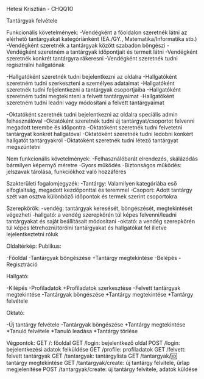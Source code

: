 Hetesi Krisztián - CHQQ1O

Tantárgyak felvétele

Funkcionális követelmények:
 -Vendégként a főoldalon szeretnék látni az elérhető tantárgyakat kategóriánként (EA./GY., Matematika/Informatika stb.)
 -Vendégként szeretnék a tantárgyak között szabadon böngészi
 -Vendégként szeretném a tantárgyak időpontjait és termeit látni
 -Vendégként szeretnék konkrét tantárgyra rákeresni
 -Vendégként szeretnék tudni regisztrálni hallgatónak
 
 -Hallgatóként szeretnék tudni bejelentkezni az oldalra
 -Hallgatóként szeretném tudni szerkeszteni a személyes adataimat
 -Hallgatóként szeretnék tudni feljelentkezni a tantárgyak csoportjaiba
 -Hallgatóként szeretném tudni megtekinteni a felvett tantárgyaimat
 -Hallgatóként szeretném tudni leadni vagy módosítani a felvett tantárgyaimat
 
 -Oktatóként szeretnék tudni bejelentkezni az oldalra speciális admin felhasználóval
 -Oktatóként szeretnék tudni új tantárgyat/csoportot felvenni megadott terembe és időpontra
 -Oktatóként szeretnék tudni felvetetni tantárgyat konkrét hallgatóval
 -Oktatóként szeretnék tudni ledobni konkért hallgatót tantárgyakról
 -Oktatóként szeretnék tudni létező tantárgyat megszüntetni
 
Nem funkcionális követelmények:
 -Felhasználóbarát elrendezés, skálázódás bármilyen képernyő méretre
 -Gyors működés
 -Biztonságos működés: jelszavak tárolása, funkciókhoz való hozzáférés
 
 
Szakterületi fogalomjegyzék:
 -Tantárgy: Valamilyen kategóriába eső elfoglaltság, megadott kezdőponttal és teremmel
 -Csoport: Adott tantárgy szét van osztva különböző időpontok és termek szerint csoportokra
 

Szerepkörök:
 -vendég: tantárgyak keresését, böngészését, megtekintését végezheti
 -hallgató: a vendég szerepkörén túl képes felvenni/leadni tantárgyakat és saját beállításait módosítani
 -oktató: a vendég szerepkörén túl képes létrehozni/törölni tantárgyakat és hallgatókat fel illetve lejelentkeztetni róluk
 
 
Oldaltérkép:
 Publikus:
 
 -Főoldal
 -Tantárgyak böngészése
	+Tantárgy megtekintése
 -Belépés
 -Regisztráció
 
 Hallgató:
 
 -Kilépés
 -Profiladatok
	+Profiladatok szerkesztése
 -Felvett tantárgyak megtekintése
 -Tantárgyak böngészése
	+Tantárgy megtekintése
		*Tantárgy felvétele
		
 Oktató:
 
 -Új tantárgy felvétele
 -Tantárgyak böngészése
	+Tantárgy megtekintése
		*Tanuló felvétele
		*Tanuló leadása
		*Tantárgy törlése

		
Végpontok:
 GET /: főoldal
 GET /login: bejelentkező oldal
 POST /login: bejelentkezési adatok felküldése
 GET /profile: profiladatok
 GET /felvett: felvett tantárgyak
 GET /tantargyak: tantárgylista
 GET /tantargyak/:id: tantárgy megtekintése
 GET /tantargyak/create: új tantárgy felvitele, űrlap megjelenítése
 POST /tantargyak/create: új tantárgy felvitele, adatok küldése
